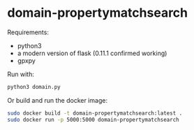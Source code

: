 # domain-propertymatchsearch
Requirements:
  * python3
  * a modern version of flask (0.11.1 confirmed working)
  * gpxpy

Run with:
```python
python3 domain.py
```

Or build and run the docker image:
```bash
sudo docker build -t domain-propertymatchsearch:latest .
sudo docker run -p 5000:5000 domain-propertymatchsearch
```
